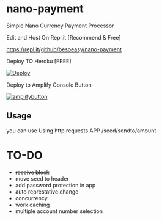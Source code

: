 # nano-payment
 Simple Nano Currency Payment Processor 

Edit and Host On Repl.it [Recommend & Free]

https://repl.it/github/besoeasy/nano-payment

Deploy TO Heroku [FREE] 

[![Deploy](https://www.herokucdn.com/deploy/button.svg)](https://heroku.com/deploy)

Deploy to Amplify Console Button

[![amplifybutton](https://oneclick.amplifyapp.com/button.svg)](https://console.aws.amazon.com/amplify/home#/deploy?repo=https://github.com/besoeasy/nano-payment)


## Usage 

you can use Using http requests 
APP /seed/sendto/amount


# TO-DO 

  - <s>receive block </s>
  - move seed to header
  - add password protection in app
  - <s>auto represtative change </s> 
  - concurrency 
  - work caching 
  - multiple account number selection
